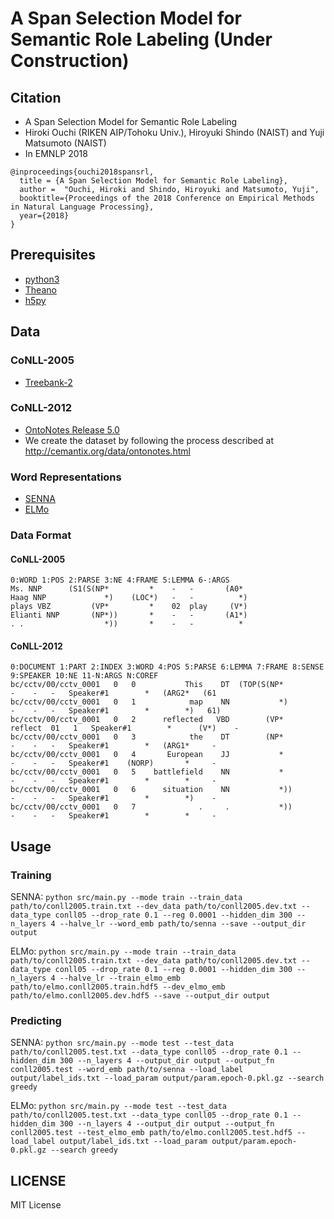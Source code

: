 # A Span Selection Model for Semantic Role Labeling (Under Construction)

## Citation
* A Span Selection Model for Semantic Role Labeling
* Hiroki Ouchi (RIKEN AIP/Tohoku Univ.), Hiroyuki Shindo (NAIST) and Yuji Matsumoto (NAIST)
* In EMNLP 2018

```
@inproceedings{ouchi2018spansrl,
  title = {A Span Selection Model for Semantic Role Labeling},
  author = 	"Ouchi, Hiroki and Shindo, Hiroyuki and Matsumoto, Yuji",
  booktitle={Proceedings of the 2018 Conference on Empirical Methods in Natural Language Processing},
  year={2018}
}
```


## Prerequisites
* [python3](https://www.python.org/downloads/)
* [Theano](http://deeplearning.net/software/theano/)
* [h5py](https://www.h5py.org/)


## Data
### CoNLL-2005
* [Treebank-2](https://catalog.ldc.upenn.edu/LDC95T7)
### CoNLL-2012
* [OntoNotes Release 5.0](https://catalog.ldc.upenn.edu/LDC2013T19)
* We create the dataset by following the process described at http://cemantix.org/data/ontonotes.html
### Word Representations
* [SENNA](https://ronan.collobert.com/senna/download.html)
* [ELMo](https://github.com/allenai/allennlp/tree/v0.6.1)

### Data Format
#### CoNLL-2005
```
0:WORD 1:POS 2:PARSE 3:NE 4:FRAME 5:LEMMA 6-:ARGS
Ms. NNP      (S1(S(NP*         *    -   -       (A0*
Haag NNP             *)    (LOC*)   -   -          *)
plays VBZ         (VP*         *    02  play     (V*)
Elianti NNP       (NP*))       *    -   -       (A1*)
. .                  *))       *    -   -          *
```

#### CoNLL-2012
```
0:DOCUMENT 1:PART 2:INDEX 3:WORD 4:POS 5:PARSE 6:LEMMA 7:FRAME 8:SENSE 9:SPEAKER 10:NE 11-N:ARGS N:COREF
bc/cctv/00/cctv_0001   0   0           This    DT  (TOP(S(NP*         -    -   -   Speaker#1        *   (ARG2*   (61
bc/cctv/00/cctv_0001   0   1            map    NN           *)        -    -   -   Speaker#1        *        *)   61)
bc/cctv/00/cctv_0001   0   2      reflected   VBD        (VP*    reflect  01   1   Speaker#1        *      (V*)    -
bc/cctv/00/cctv_0001   0   3            the    DT        (NP*         -    -   -   Speaker#1        *   (ARG1*     -
bc/cctv/00/cctv_0001   0   4       European    JJ           *         -    -   -   Speaker#1    (NORP)       *     -
bc/cctv/00/cctv_0001   0   5    battlefield    NN           *         -    -   -   Speaker#1        *        *     -
bc/cctv/00/cctv_0001   0   6      situation    NN           *))       -    -   -   Speaker#1        *        *)    -
bc/cctv/00/cctv_0001   0   7              .     .           *))       -    -   -   Speaker#1        *        *     -
```


## Usage
### Training
SENNA: `python src/main.py --mode train --train_data path/to/conll2005.train.txt --dev_data path/to/conll2005.dev.txt --data_type conll05 --drop_rate 0.1 --reg 0.0001 --hidden_dim 300 --n_layers 4 --halve_lr --word_emb path/to/senna --save --output_dir output`

ELMo: `python src/main.py --mode train --train_data path/to/conll2005.train.txt --dev_data path/to/conll2005.dev.txt --data_type conll05 --drop_rate 0.1 --reg 0.0001 --hidden_dim 300 --n_layers 4 --halve_lr --train_elmo_emb path/to/elmo.conll2005.train.hdf5 --dev_elmo_emb path/to/elmo.conll2005.dev.hdf5 --save --output_dir output`

### Predicting
SENNA: `python src/main.py --mode test --test_data path/to/conll2005.test.txt --data_type conll05 --drop_rate 0.1 --hidden_dim 300 --n_layers 4 --output_dir output --output_fn conll2005.test --word_emb path/to/senna --load_label output/label_ids.txt --load_param output/param.epoch-0.pkl.gz --search greedy`

ELMo: `python src/main.py --mode test --test_data path/to/conll2005.test.txt --data_type conll05 --drop_rate 0.1 --hidden_dim 300 --n_layers 4 --output_dir output --output_fn conll2005.test --test_elmo_emb path/to/elmo.conll2005.test.hdf5 --load_label output/label_ids.txt --load_param output/param.epoch-0.pkl.gz --search greedy`


## LICENSE
MIT License
